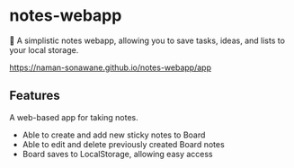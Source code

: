 # notes-webapp
📝 A simplistic notes webapp, allowing you to save tasks, ideas, and lists to your local storage.

https://naman-sonawane.github.io/notes-webapp/app 
 
## Features
A web-based app for taking notes.
- Able to create and add new sticky notes to Board
- Able to edit and delete previously created Board notes
- Board saves to LocalStorage, allowing easy access

